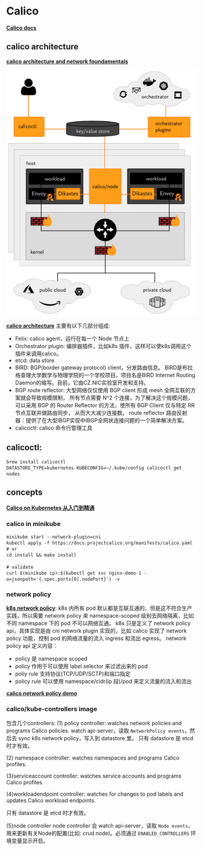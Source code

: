 
# Calico
**[Calico docs](https://docs.projectcalico.org/introduction/)**

## calico architecture
**[calico architecture and network foundamentals](https://www.tigera.io/video/tigera-calico-fundamentals)**

![how-it-works](./imgs/how-it-works.png)

**[calico architecture](https://docs.projectcalico.org/reference/architecture/overview)** 主要有以下几部分组成:
* Felix: calico agent，运行在每一个 Node 节点上
* Orchestrator plugin: 编排器插件，比如k8s 插件，这样可以使k8s调用这个插件来调用calico。
* etcd: data store
* BIRD: BGP(border gateway protocol) client，分发路由信息。
BIRD是布拉格查理大学数学与物理学院的一个学校项目，项目名是BIRD Internet Routing Daemon的缩写。目前，它由CZ.NIC实验室开发和支持。
* BGP route reflector: 大型网络仅仅使用 BGP client 形成 mesh 全网互联的方案就会导致规模限制，
所有节点需要 N^2 个连接，为了解决这个规模问题，可以采用 BGP 的 Router Reflector 的方法，使所有 BGP Client 仅与特定 RR 节点互联并做路由同步，
从而大大减少连接数。
route reflector 路由反射器：提供了在大型IBGP实现中IBGP全网状连接问题的一个简单解决方案。
* calicoctl: calico 命令行管理工具

## calicoctl:
```shell script
brew install calicoctl
DATASTORE_TYPE=kubernetes KUBECONFIG=~/.kube/config calicoctl get nodes
```

## concepts
**[Calico on Kubernetes 从入门到精通](https://www.kubernetes.org.cn/4960.html)**


### calico in minikube
```shell script
minikube start --network-plugin=cni
kubectl apply -f https://docs.projectcalico.org/manifests/calico.yaml
# or
cd install && make install

# validate
curl $(minikube ip):$(kubectl get svc nginx-demo-1 -o=jsonpath='{.spec.ports[0].nodePort}') -v
```

### network policy
**[k8s network policy](https://docs.projectcalico.org/security/kubernetes-network-policy)**:
k8s 内所有 pod 默认都是互联互通的，但是这不符合生产实践，所以需要 network policy 来 namespace-scoped 级别去网络隔离，比如不同 namespace 下的 pod 不可以网络互通。
k8s 只是定义了 network policy api，具体实现是由 cni network plugin 实现的，比如 calico 实现了 network policy 功能，控制 pod 的网络流量的流入 ingress 和流出 egress。
network policy api 定义内容：
* policy 是 namespace scoped
* policy 作用于可以使用 label selector 来过滤出来的 pod
* poliy rule 支持协议(TCP/UDP/SCTP)和端口指定
* policy rule 可以使用 namespace/cidr(ip 段)/pod 来定义流量的流入和流出 

**[calico network policy demo](https://docs.projectcalico.org/security/tutorials/kubernetes-policy-demo/kubernetes-demo)** 


### calico/kube-controllers image
包含几个controllers:
(1) policy controller: watches network policies and programs Calico policies.
watch api-server，读取 `NetworkPolicy events`，然后去 sync k8s network policy，写入到 datastore 里。
只有 datastore 是 etcd 时才有效。

(2) namespace controller: watches namespaces and programs Calico profiles.


(3)serviceaccount controller: watches service accounts and programs Calico profiles.


(4)workloadendpoint controller: watches for changes to pod labels and updates Calico workload endpoints.

只有 datastore 是 etcd 时才有效。

(5)node controller 
node controller 会 watch api-server，读取 `Node events`，用来更新有关Node的配置(比如: crud node)。必须通过 `ENABLED_CONTROLLERS` 环境变量显示开启。

